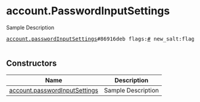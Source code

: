 # account.PasswordInputSettings

Sample Description

<pre>
<a href="../constructor/account.passwordInputSettings.md">account.passwordInputSettings</a>#86916deb flags:<a href="../type/#.md">#</a> new_salt:flags.0?<a href="../type/bytes.md">bytes</a> new_password_hash:flags.0?<a href="../type/bytes.md">bytes</a> hint:flags.0?<a href="../type/string.md">string</a> email:flags.1?<a href="../type/string.md">string</a> = <a href="../type/account.PasswordInputSettings.md">account.PasswordInputSettings</a>;

</pre>

## Constructors

| Name | Description |
|------|-------------|
| [account.passwordInputSettings](../constructor/account.passwordInputSettings.md) | Sample Description |


